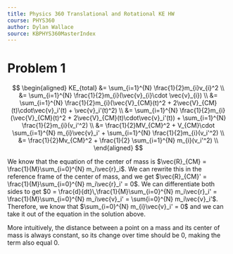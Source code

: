 ```yaml
---
title: Physics 360 Translational and Rotational KE HW
course: PHYS360
author: Dylan Wallace
source: KBPHYS360MasterIndex
---
```


# Problem 1
$$
\begin{aligned}
KE_{total} &= \sum_{i=1}^{N} \frac{1}{2}m_{i}v_{i}^2 \\
&= \sum_{i=1}^{N} \frac{1}{2}m_{i}(\vec{v}_{i}\cdot \vec{v}_{i}) \\
&= \sum_{i=1}^{N} \frac{1}{2}m_{i}(\vec{V}_{CM}(t)^2 + 2\vec{V}_{CM}(t)\cdot\vec{v}_i'(t) + \vec{v}_i'(t)^2) \\
&= \sum_{i=1}^{N} \frac{1}{2}m_{i}(\vec{V}_{CM}(t)^2 + 2\vec{V}_{CM}(t)\cdot\vec{v}_i'(t)) + \sum_{i=1}^{N} \frac{1}{2}m_{i}(v_i'^2) \\
&= \frac{1}{2}MV_{CM}^2 + V_{CM}\cdot \sum_{i=1}^{N} m_{i}\vec{v}_i' + \sum_{i=1}^{N} \frac{1}{2}m_{i}(v_i'^2) \\
&= \frac{1}{2}Mv_{CM}^2 + \frac{1}{2} \sum_{i=1}^{N} m_{i}(v_i'^2) \\
\end{aligned}
$$

We know that the equation of the center of mass is $\vec{R}_{CM} = \frac{1}{M}\sum_{i=0}^{N} m_i\vec{r}_i$.
We can rewrite this in the reference frame of the center of mass, and we get $\vec{R}_{CM}' = \frac{1}{M}\sum_{i=0}^{N} m_i\vec{r}_i' = 0$.
We can differentiate both sides to get $0 = \frac{d}{dt}\,\frac{1}{M}\sum_{i=0}^{N} m_i\vec{r}_i' = \frac{1}{M}\sum_{i=0}^{N} m_i\vec{v}_i' = \sum{i=0}^{N} m_i\vec{v}_i'$.
Therefore, we know that $\sum_{i=0}^{N} m_{i}\vec{v}_i' = 0$ and we can take it out of the equation in the solution above.

More intuitively, the distance between a point on a mass and its center of mass is always constant, so its change over time should be 0, making the term also equal 0.















